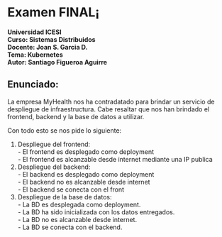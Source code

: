 # Examen FINAL¡

**Universidad ICESI**  
**Curso: Sistemas Distribuidos**  
**Docente: Joan S. Garcia D.**  
**Tema: Kubernetes**  
**Autor: Santiago Figueroa Aguirre**  

## Enunciado: ##

La empresa MyHealth nos ha contradatado para brindar un servicio de despliegue de infraestructura. Cabe resaltar que nos han brindado el frontend, backend y la base de datos a utilizar.  

Con todo esto se nos pide lo siguiente:  
  1. Despliegue del frontend:  
    -  El frontend es desplegado como deployment  
    -  El frontend es alcanzable desde internet mediante una IP publica  
  2. Despliegue del backend:  
    -  El backend es desplegado como deployment  
    -  El backend no es alcanzable desde internet  
    -  El backend se conecta con el front  
  3. Despliegue de la base de datos:  
    -  La BD es desplegada como deployment.  
    -  La BD ha sido inicializada con los datos entregados.  
    -  La BD no es alcanzable desde internet.  
    -  La BD se conecta con el backend.   

